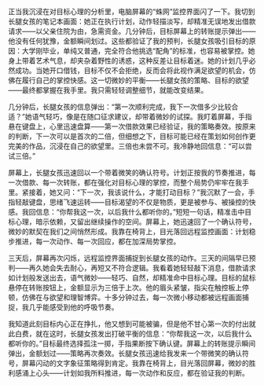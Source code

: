 正当我沉浸在对目标心理的分析里，电脑屏幕的“蛛网”监控界面闪了一下。我切到长腿女孩的笔记本画面：她正在执行计划，动作轻描淡写，却精准无误地发出借款请求——以父亲住院为由，急需资金。几分钟后，目标屏幕上的转账提示弹出——他没有任何犹豫，金额瞬间划过。这些都验证了我的预判，长腿女孩吸引目标的原因：大学刚毕业，单纯又普通，完全符合他挑选“配角”的标准，也容易被掌控。她身上带着艺术气息，却夹杂着野性的诱惑，这种反差让目标着迷。她的计划几乎必然成功。当她开口借钱，目标不仅不会拒绝，反而会将此视作满足欲望的机会，仿佛在履行自己的掌控快感。这一切微妙的平衡——长腿女孩的策略、目标的欲望——最终都掌握在我手里。我只需轻轻调整细节，就能改变结果。

几分钟后，长腿女孩的信息弹出：“第一次顺利完成，我下一次借多少比较合适？”她语气轻巧，像是在随口征求建议，却带着微妙的试探。我盯着屏幕，手指悬在键盘上，心里迅速盘算——第一次借款效果已经验证，我的策略奏效。按原来的判断，下一次可以是首次的二倍，但细想之下，目标可能已经在策划如何创作更完美的作品，沉浸在自己的欲望里。三倍也未尝不可。我冷静地回信息：“可以尝试三倍。”

屏幕上，长腿女孩迅速回以一个带着微笑的确认符号。计划正按我的节奏推进，每一次借款、每一次转账，都在强化对目标心理的掌控，而整个局势仍牢牢在我手里。紧接着，她又问：“下一次，我该说什么，才能打动目标？”我沉默了一会，手指轻敲键盘，思绪飞速运转——目标渴望的不仅是物质，更是被参与、被操控的快感。我回信息：“你帮我这一次，以后我什么都听你的。”短短一句话，精准击中目标心理，暗示依赖，又留出继续操作的空间。屏幕上，她迅速回了一个确认符号，微妙的默契在我们之间悄然形成。我靠在椅背上，目光落回远程监控画面：计划稳步推进，每一次动作、每一次回应，都在加深局势掌控。

三天后，屏幕再次闪烁，远程监控界面捕捉到长腿女孩的动作。三天的间隔早已预判——再久她会失去耐心，再短又不符合逻辑。我看着她轻轻敲下消息，借款请求如计划般发送出去，语气微妙——轻巧、自然，却精准命中目标心理。目标的鼠标悬停在转账按钮上，金额显示为三倍于上次。他的眉头紧皱，指尖在触控板上停顿，仿佛在与欲望和理智博弈。十多分钟过去，每一次微小移动都被远程画面捕捉，我几乎能感受到他的呼吸节奏。

我知道此刻目标内心正在挣扎，他又想到可能被骗，但是他不甘心第一次的付出就此白费，就在这时，长腿女孩发出打破平衡的信息：“你帮我这一次，以后我什么都听你的。”目标最终选择孤注一掷，手指果断按下确认键。屏幕上的转账提示瞬间弹出，金额划过——策略再次奏效。长腿女孩迅速给我发来一个带微笑的确认符号，屏幕闪动的文字象征策略得到肯定。我靠在椅背上，目光落回屏幕，微妙的胜利感涌上心头——计划如我所料推进，每一次动作和反应，都在验证我的判断。
